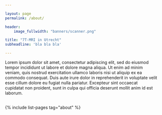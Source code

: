 ```yaml
---

layout: page
permalink: /about/

header:
    image_fullwidth: "banners/scanner.png"

title: "7T-MRI in Utrecht"
subheadline: 'bla bla bla'

---
```


Lorem ipsum dolor sit amet, consectetur adipiscing elit, sed do eiusmod tempor incididunt ut labore et dolore magna aliqua. Ut enim ad minim veniam, quis nostrud exercitation ullamco laboris nisi ut aliquip ex ea commodo consequat. Duis aute irure dolor in reprehenderit in voluptate velit esse cillum dolore eu fugiat nulla pariatur. Excepteur sint occaecat cupidatat non proident, sunt in culpa qui officia deserunt mollit anim id est laborum.

<br>
{% include list-pages tag="about" %}